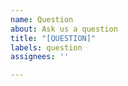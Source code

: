```yaml
---
name: Question
about: Ask us a question
title: "[QUESTION]"
labels: question
assignees: ''

---
```


<!--

Have a descriptive title.
Consult documentation before asking the question.
Try to be concise.
Try to give enough information.
  - What were you trying to do?
  - What happened?
Try not to ask rhetorical questions

If it is installation related, what is your OS? Python version? NumPy version? SciPy version?

Please note that some questions may take a long time to get answered.

For general guideline on asking questions, see https://stackoverflow.com/help/how-to-ask.

-->
